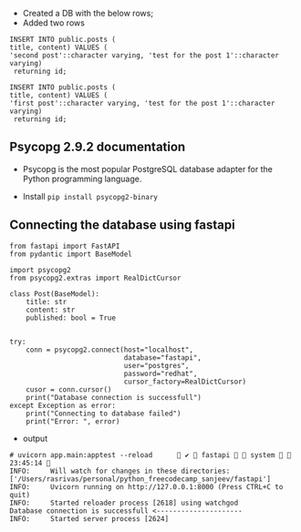 - Created a DB with the below rows;
- Added two rows

```
INSERT INTO public.posts (
title, content) VALUES (
'second post'::character varying, 'test for the post 1'::character varying)
 returning id;
```

```
INSERT INTO public.posts (
title, content) VALUES (
'first post'::character varying, 'test for the post 1'::character varying)
 returning id;
```

## Psycopg 2.9.2 documentation

- Psycopg is the most popular PostgreSQL database adapter for the Python programming language.

- Install `pip install psycopg2-binary`


## Connecting the database using fastapi

```
from fastapi import FastAPI
from pydantic import BaseModel

import psycopg2
from psycopg2.extras import RealDictCursor

class Post(BaseModel):
    title: str
    content: str
    published: bool = True


try:
    conn = psycopg2.connect(host="localhost",
                            database="fastapi",
                            user="postgres",
                            password="redhat",
                            cursor_factory=RealDictCursor)
    cusor = conn.cursor()
    print("Database connection is successfull")
except Exception as error:
    print("Connecting to database failed")
    print("Error: ", error)
```

- output

```
# uvicorn app.main:apptest --reload       ✔  fastapi   system   23:45:14  
INFO:     Will watch for changes in these directories: ['/Users/rasrivas/personal/python_freecodecamp_sanjeev/fastapi']
INFO:     Uvicorn running on http://127.0.0.1:8000 (Press CTRL+C to quit)
INFO:     Started reloader process [2618] using watchgod
Database connection is successfull <---------------------
INFO:     Started server process [2624]
```
